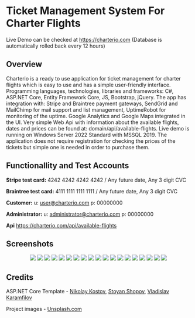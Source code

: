 # Ticket Management System For Charter Flights
Live Demo can be checked at https://charterio.com (Database is automatically rolled back every 12 hours)

## Overview
Charterio is a ready to use application for ticket management for charter flights which is easy to use and has a simple user-friendly interface. Programming languages, technologies, libraries and frameworks: C#, ASP.NET Core, Entity Framework Core, JS, Bootstrap, jQuery. The app has integration with: Stripe and Braintree payment gateways, SendGrid and MailChimp for mail support and list management, UptimeRobot for monitoring of the uptime. Google Analytics and Google Maps integrated in the UI. Very simple Web Api with information about the available flights, dates and prices can be found at: domain/api/available-flights. Live demo is running on Windows Server 2022 Standard with MSSQL 2019. The application does not require registration for checking the prices of the tickets but simple one is needed in order to purchase them.

## Functionallity and Test Accounts

**Stripe test card:** 4242 4242 4242 4242 / Any future date, Any 3 digit CVC

**Braintree test card:** 4111 1111 1111 1111 / Any future date, Any 3 digit CVC

**Customer:** u: user@charterio.com p: 00000000

**Administrator:** u: administrator@charterio.com p: 00000000

**Api** https://charterio.com/api/available-flights

## Screenshots
<p align="center">
<img src="https://res.cloudinary.com/charterio/image/upload/v1647886430/assets/db_scheme_fa9kqn.jpg" />
<img src="https://res.cloudinary.com/charterio/image/upload/v1648308921/assets/tests_flfmqi.jpg" />  
<img src="https://res.cloudinary.com/charterio/image/upload/v1647901689/assets/homepage_ljnn4u.jpg" />
<img src="https://res.cloudinary.com/charterio/image/upload/v1647901690/assets/search-result_ntwsip.jpg" />
<img src="https://res.cloudinary.com/charterio/image/upload/v1647901689/assets/schedule_obho0z.jpg" />
<img src="https://res.cloudinary.com/charterio/image/upload/v1647901689/assets/faq_ywdrgw.jpg" />
<img src="https://res.cloudinary.com/charterio/image/upload/v1647901689/assets/contacts_hjixme.jpg" />
<img src="https://res.cloudinary.com/charterio/image/upload/v1647901689/assets/flight-details_j1emsq.jpg" />
<img src="https://res.cloudinary.com/charterio/image/upload/v1647901688/assets/confirm-and-pay_i9lkk1.jpg" />
<img src="https://res.cloudinary.com/charterio/image/upload/v1647901689/assets/my-profile_heoq50.jpg" />
<img src="https://res.cloudinary.com/charterio/image/upload/v1647901688/assets/404_xvwcwd.jpg" />
<img src="https://res.cloudinary.com/charterio/image/upload/v1647901688/assets/admin-airport_knmsgh.jpg" />
<img src="https://res.cloudinary.com/charterio/image/upload/v1647901688/assets/admin-airplane_ujcaap.jpg" />
<img src="https://res.cloudinary.com/charterio/image/upload/v1647901688/assets/admin-flight_lv8byp.jpg" />
<img src="https://res.cloudinary.com/charterio/image/upload/v1647901688/assets/admin-offer_g1azwi.jpg" />
<img src="https://res.cloudinary.com/charterio/image/upload/v1647901688/assets/admin-paymentmethods_vyc8t4.jpg" />
<img src="https://res.cloudinary.com/charterio/image/upload/v1647902771/assets/admin-questions_llirea.jpg" />
<img src="https://res.cloudinary.com/charterio/image/upload/v1647902771/assets/admin-answer_vci2v7.jpg" />
<img src="https://res.cloudinary.com/charterio/image/upload/v1647902262/assets/mobile_zfjcju.jpg" />
</p>

## Credits
ASP.NET Core Template - [Nikolay Kostov](https://github.com/NikolayIT), [Stoyan Shopov](https://github.com/StoyanShopov), [Vladislav Karamfilov](https://github.com/vladislav-karamfilov)

Project images - [Unsplash.com](https://unsplash.com/)

